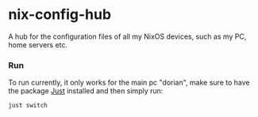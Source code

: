 # nix-config-hub
A hub for the configuration files of all my NixOS devices, such as my PC, home servers etc.


### Run
To run currently, it only works for the main pc "dorian", make sure to have the package [Just](https://github.com/casey/just) installed and then simply run:
```
just switch
```
